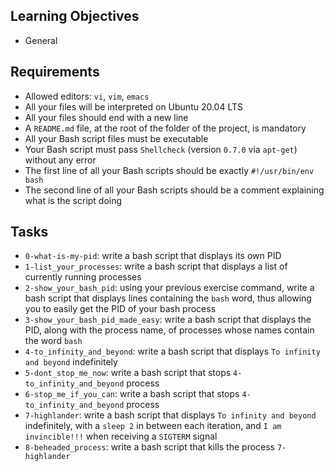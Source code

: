 ## Learning Objectives  
   
- General  
   
## Requirements  
   
- Allowed editors: `vi`, `vim`, `emacs`  
- All your files will be interpreted on Ubuntu 20.04 LTS  
- All your files should end with a new line  
- A `README.md` file, at the root of the folder of the project, is mandatory  
- All your Bash script files must be executable  
- Your Bash script must pass `Shellcheck` (version `0.7.0` via `apt-get`) without any error  
- The first line of all your Bash scripts should be exactly `#!/usr/bin/env bash`  
- The second line of all your Bash scripts should be a comment explaining what is the script doing  
   
## Tasks  
   
- `0-what-is-my-pid`: write a bash script that displays its own PID  
- `1-list_your_processes`: write a bash script that displays a list of currently running processes  
- `2-show_your_bash_pid`: using your previous exercise command, write a bash script that displays lines containing the `bash` word, thus allowing you to easily get the PID of your bash process  
- `3-show_your_bash_pid_made_easy`: write a bash script that displays the PID, along with the process name, of processes whose names contain the word `bash`  
- `4-to_infinity_and_beyond`: write a bash script that displays `To infinity and beyond` indefinitely  
- `5-dont_stop_me_now`: write a bash script that stops `4-to_infinity_and_beyond` process  
- `6-stop_me_if_you_can`: write a bash script that stops `4-to_infinity_and_beyond` process  
- `7-highlander`: write a bash script that displays `To infinity and beyond` indefinitely, with a `sleep 2` in between each iteration, and `I am invincible!!!` when receiving a `SIGTERM` signal  
- `8-beheaded_process`: write a bash script that kills the process `7-highlander`
